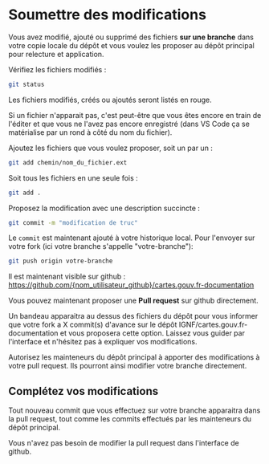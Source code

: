 # Soumettre des modifications

Vous avez modifié, ajouté ou supprimé des fichiers **sur une branche** dans votre copie locale du dépôt et vous voulez les proposer au dépôt principal pour relecture et application.

Vérifiez les fichiers modifiés :

```sh
git status
```

Les fichiers modifiés, créés ou ajoutés seront listés en rouge.

Si un fichier n'apparait pas, c'est peut-être que vous êtes encore en train de l'éditer et que vous ne l'avez pas encore enregistré (dans VS Code ça se matérialise par un rond à côté du nom du fichier).

Ajoutez les fichiers que vous voulez proposer, soit un par un :

```sh
git add chemin/nom_du_fichier.ext
```

Soit tous les fichiers en une seule fois :

```sh
git add .
```

Proposez la modification avec une description succincte :

```sh
git commit -m "modification de truc"
```

Le `commit` est maintenant ajouté à votre historique local. Pour l'envoyer sur votre fork (ici votre branche s'appelle "votre-branche"):

```sh
git push origin votre-branche
```

Il est maintenant visible sur github : https://github.com/{nom_utilisateur_github}/cartes.gouv.fr-documentation

Vous pouvez maintenant proposer une **Pull request** sur github directement.

Un bandeau apparaitra au dessus des fichiers du dépôt pour vous informer que votre fork a X commit(s) d'avance sur le dépôt IGNF/cartes.gouv.fr-documentation et vous proposera cette option. Laissez vous guider par l'interface et n'hésitez pas à expliquer vos modifications.

Autorisez les mainteneurs du dépôt principal à apporter des modifications à votre pull request. Ils pourront ainsi modifier votre branche directement.

## Complétez vos modifications

Tout nouveau commit que vous effectuez sur votre branche apparaitra dans la pull request, tout comme les commits effectués par les mainteneurs du dépôt principal.

Vous n'avez pas besoin de modifier la pull request dans l'interface de github.
